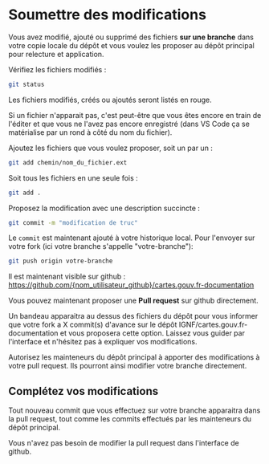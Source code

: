 # Soumettre des modifications

Vous avez modifié, ajouté ou supprimé des fichiers **sur une branche** dans votre copie locale du dépôt et vous voulez les proposer au dépôt principal pour relecture et application.

Vérifiez les fichiers modifiés :

```sh
git status
```

Les fichiers modifiés, créés ou ajoutés seront listés en rouge.

Si un fichier n'apparait pas, c'est peut-être que vous êtes encore en train de l'éditer et que vous ne l'avez pas encore enregistré (dans VS Code ça se matérialise par un rond à côté du nom du fichier).

Ajoutez les fichiers que vous voulez proposer, soit un par un :

```sh
git add chemin/nom_du_fichier.ext
```

Soit tous les fichiers en une seule fois :

```sh
git add .
```

Proposez la modification avec une description succincte :

```sh
git commit -m "modification de truc"
```

Le `commit` est maintenant ajouté à votre historique local. Pour l'envoyer sur votre fork (ici votre branche s'appelle "votre-branche"):

```sh
git push origin votre-branche
```

Il est maintenant visible sur github : https://github.com/{nom_utilisateur_github}/cartes.gouv.fr-documentation

Vous pouvez maintenant proposer une **Pull request** sur github directement.

Un bandeau apparaitra au dessus des fichiers du dépôt pour vous informer que votre fork a X commit(s) d'avance sur le dépôt IGNF/cartes.gouv.fr-documentation et vous proposera cette option. Laissez vous guider par l'interface et n'hésitez pas à expliquer vos modifications.

Autorisez les mainteneurs du dépôt principal à apporter des modifications à votre pull request. Ils pourront ainsi modifier votre branche directement.

## Complétez vos modifications

Tout nouveau commit que vous effectuez sur votre branche apparaitra dans la pull request, tout comme les commits effectués par les mainteneurs du dépôt principal.

Vous n'avez pas besoin de modifier la pull request dans l'interface de github.
